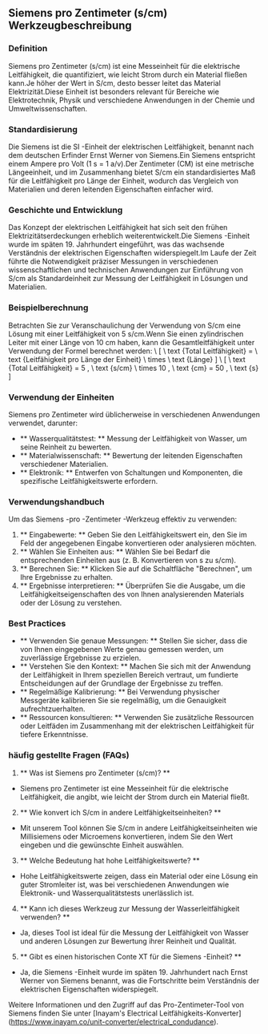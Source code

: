 ## Siemens pro Zentimeter (s/cm) Werkzeugbeschreibung

### Definition
Siemens pro Zentimeter (s/cm) ist eine Messeinheit für die elektrische Leitfähigkeit, die quantifiziert, wie leicht Strom durch ein Material fließen kann.Je höher der Wert in S/cm, desto besser leitet das Material Elektrizität.Diese Einheit ist besonders relevant für Bereiche wie Elektrotechnik, Physik und verschiedene Anwendungen in der Chemie und Umweltwissenschaften.

### Standardisierung
Die Siemens ist die SI -Einheit der elektrischen Leitfähigkeit, benannt nach dem deutschen Erfinder Ernst Werner von Siemens.Ein Siemens entspricht einem Ampere pro Volt (1 s = 1 a/v).Der Zentimeter (CM) ist eine metrische Längeeinheit, und im Zusammenhang bietet S/cm ein standardisiertes Maß für die Leitfähigkeit pro Länge der Einheit, wodurch das Vergleich von Materialien und deren leitenden Eigenschaften einfacher wird.

### Geschichte und Entwicklung
Das Konzept der elektrischen Leitfähigkeit hat sich seit den frühen Elektrizitätserdeckungen erheblich weiterentwickelt.Die Siemens -Einheit wurde im späten 19. Jahrhundert eingeführt, was das wachsende Verständnis der elektrischen Eigenschaften widerspiegelt.Im Laufe der Zeit führte die Notwendigkeit präziser Messungen in verschiedenen wissenschaftlichen und technischen Anwendungen zur Einführung von S/cm als Standardeinheit zur Messung der Leitfähigkeit in Lösungen und Materialien.

### Beispielberechnung
Betrachten Sie zur Veranschaulichung der Verwendung von S/cm eine Lösung mit einer Leitfähigkeit von 5 s/cm.Wenn Sie einen zylindrischen Leiter mit einer Länge von 10 cm haben, kann die Gesamtleitfähigkeit unter Verwendung der Formel berechnet werden:
\ [
\ text {Total Leitfähigkeit} = \ text {Leitfähigkeit pro Länge der Einheit} \ times \ text {Länge}
\]
\ [
\ text {Total Leitfähigkeit} = 5 \, \ text {s/cm} \ times 10 \, \ text {cm} = 50 \, \ text {s}
\]

### Verwendung der Einheiten
Siemens pro Zentimeter wird üblicherweise in verschiedenen Anwendungen verwendet, darunter:
- ** Wasserqualitätstest: ** Messung der Leitfähigkeit von Wasser, um seine Reinheit zu bewerten.
- ** Materialwissenschaft: ** Bewertung der leitenden Eigenschaften verschiedener Materialien.
- ** Elektronik: ** Entwerfen von Schaltungen und Komponenten, die spezifische Leitfähigkeitswerte erfordern.

### Verwendungshandbuch
Um das Siemens -pro -Zentimeter -Werkzeug effektiv zu verwenden:
1. ** Eingabewerte: ** Geben Sie den Leitfähigkeitswert ein, den Sie im Feld der angegebenen Eingabe konvertieren oder analysieren möchten.
2. ** Wählen Sie Einheiten aus: ** Wählen Sie bei Bedarf die entsprechenden Einheiten aus (z. B. Konvertieren von s zu s/cm).
3. ** Berechnen Sie: ** Klicken Sie auf die Schaltfläche "Berechnen", um Ihre Ergebnisse zu erhalten.
4. ** Ergebnisse interpretieren: ** Überprüfen Sie die Ausgabe, um die Leitfähigkeitseigenschaften des von Ihnen analysierenden Materials oder der Lösung zu verstehen.

### Best Practices
- ** Verwenden Sie genaue Messungen: ** Stellen Sie sicher, dass die von Ihnen eingegebenen Werte genau gemessen werden, um zuverlässige Ergebnisse zu erzielen.
- ** Verstehen Sie den Kontext: ** Machen Sie sich mit der Anwendung der Leitfähigkeit in Ihrem speziellen Bereich vertraut, um fundierte Entscheidungen auf der Grundlage der Ergebnisse zu treffen.
- ** Regelmäßige Kalibrierung: ** Bei Verwendung physischer Messgeräte kalibrieren Sie sie regelmäßig, um die Genauigkeit aufrechtzuerhalten.
- ** Ressourcen konsultieren: ** Verwenden Sie zusätzliche Ressourcen oder Leitfäden im Zusammenhang mit der elektrischen Leitfähigkeit für tiefere Erkenntnisse.

### häufig gestellte Fragen (FAQs)

1. ** Was ist Siemens pro Zentimeter (s/cm)? **
- Siemens pro Zentimeter ist eine Messeinheit für die elektrische Leitfähigkeit, die angibt, wie leicht der Strom durch ein Material fließt.

2. ** Wie konvert ich S/cm in andere Leitfähigkeitseinheiten? **
- Mit unserem Tool können Sie S/cm in andere Leitfähigkeitseinheiten wie Millisiemens oder Microemens konvertieren, indem Sie den Wert eingeben und die gewünschte Einheit auswählen.

3. ** Welche Bedeutung hat hohe Leitfähigkeitswerte? **
- Hohe Leitfähigkeitswerte zeigen, dass ein Material oder eine Lösung ein guter Stromleiter ist, was bei verschiedenen Anwendungen wie Elektronik- und Wasserqualitätstests unerlässlich ist.

4. ** Kann ich dieses Werkzeug zur Messung der Wasserleitfähigkeit verwenden? **
- Ja, dieses Tool ist ideal für die Messung der Leitfähigkeit von Wasser und anderen Lösungen zur Bewertung ihrer Reinheit und Qualität.

5. ** Gibt es einen historischen Conte XT für die Siemens -Einheit? **
- Ja, die Siemens -Einheit wurde im späten 19. Jahrhundert nach Ernst Werner von Siemens benannt, was die Fortschritte beim Verständnis der elektrischen Eigenschaften widerspiegelt.

Weitere Informationen und den Zugriff auf das Pro-Zentimeter-Tool von Siemens finden Sie unter [Inayam's Electrical Leitfähigkeits-Konverter] (https://www.inayam.co/unit-converter/electrical_condudance).